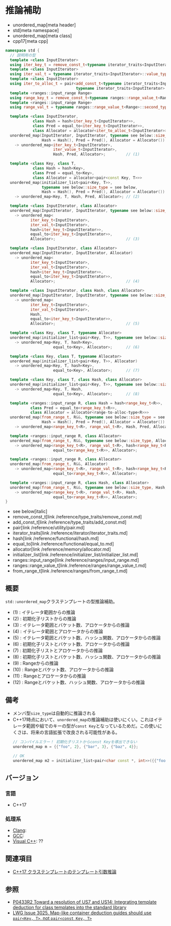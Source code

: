 # 推論補助
* unordered_map[meta header]
* std[meta namespace]
* unordered_map[meta class]
* cpp17[meta cpp]

```cpp
namespace std {
  // 説明用の型
  template <class InputIterator>
  using iter_key_t = remove_const_t<typename iterator_traits<InputIterator>::value_type::first_type>;
  template <class InputIterator>
  using iter_val_t = typename iterator_traits<InputIterator>::value_type::second_type;
  template <class InputIterator>
  using iter_to_alloc_t = pair<add_const_t<typename iterator_traits<InputIterator>::value_type::first_type>,
                               typename iterator_traits<InputIterator>::value_type::second_type>;
  template <ranges::input_range Range>
  using range_key_t = remove_const_t<typename ranges::range_value_t<Range>::first_type>;
  template <ranges::input_range Range>
  using range_val_t = typename ranges::range_value_t<Range>::second_type;

  template <class InputIterator,
            class Hash = hash<iter_key_t<InputIterator>>,
            class Pred = equal_to<iter_key_t<InputIterator>>,
            class Allocator = allocator<iter_to_alloc_t<InputIterator>>>
  unordered_map(InputIterator, InputIterator, typename see below::size_type = see below,
                Hash = Hash(), Pred = Pred(), Allocator = Allocator())
    -> unordered_map<iter_key_t<InputIterator>,
                     iter_value_t<InputIterator>,
                     Hash, Pred, Allocator>;         // (1)

  template <class Key, class T,
            class Hash = hash<Key>,
            class Pred = equal_to<Key>,
            class Allocator = allocator<pair<const Key, T>>>
  unordered_map(initializer_list<pair<Key, T>>,
                typename see below::size_type = see below,
                Hash = Hash(), Pred = Pred(), Allocator = Allocator())
    -> unordered_map<Key, T, Hash, Pred, Allocator>; // (2)

  template <class InputIterator, class Allocator>
  unordered_map(InputIterator, InputIterator, typename see below::size_type, Allocator)
    -> unordered_map<
           iter_key_t<InputIterator>,
           iter_val_t<InputIterator>,
           hash<iter_key_t<InputIterator>>,
           equal_to<iter_key_t<InputIterator>>,
           Allocator>;                               // (3)

  template <class InputIterator, class Allocator>
  unordered_map(InputIterator, InputIterator, Allocator)
    -> unordered_map<
           iter_key_t<InputIterator>,
           iter_val_t<InputIterator>,
           hash<iter_key_t<InputIterator>>,
           equal_to<iter_key_t<InputIterator>>,
           Allocator>;                               // (4)

  template <class InputIterator, class Hash, class Allocator>
  unordered_map(InputIterator, InputIterator, typename see below::size_type, Hash, Allocator)
    -> unordered_map<
           iter_key_t<InputIterator>,
           iter_val_t<InputIterator>,
           Hash,
           equal_to<iter_key_t<InputIterator>>,
           Allocator>;                               // (5)

  template <class Key, class T, typename Allocator>
  unordered_map(initializer_list<pair<Key, T>>, typename see below::size_type, Allocator)
    -> unordered_map<Key, T, hash<Key>,
                     equal_to<Key>, Allocator>;      // (6)

  template <class Key, class T, typename Allocator>
  unordered_map(initializer_list<pair<Key, T>>, Allocator)
    -> unordered_map<Key, T, hash<Key>,
                     equal_to<Key>, Allocator>;      // (7)

  template <class Key, class T, class Hash, class Allocator>
  unordered_map(initializer_list<pair<Key, T>>, typename see below::size_type, Hash, Allocator)
    -> unordered_map<Key, T, Hash,
                     equal_to<Key>, Allocator>;      // (8)

  template <ranges::input_range R, class Hash = hash<range_key_t<R>>,
           class Pred = equal_to<range_key_t<R>>,
           class Allocator = allocator<range-to-alloc-type<R>>>
  unordered_map(from_range_t, R&&, typename see below::size_type = see below,
                Hash = Hash(), Pred = Pred(), Allocator = Allocator())
    -> unordered_map<range_key_t<R>, range_val_t<R>, Hash, Pred, Allocator>; // (9) C++23から

  template <ranges::input_range R, class Allocator>
  unordered_map(from_range_t, R&&, typename see below::size_type, Allocator)
    -> unordered_map<range_key_t<R>, range_val_t<R>, hash<range_key_t<R>>,
                     equal_to<range_key_t<R>>, Allocator>;                   // (10) C++23から

  template <ranges::input_range R, class Allocator>
  unordered_map(from_range_t, R&&, Allocator)
    -> unordered_map<range_key_t<R>, range_val_t<R>, hash<range_key_t<R>>,
                     equal_to<range_key_t<R>>, Allocator>;                   // (11) C++23から

  template <ranges::input_range R, class Hash, class Allocator>
  unordered_map(from_range_t, R&&, typename see below::size_type, Hash, Allocator)
    -> unordered_map<range_key_t<R>, range_val_t<R>, Hash,
                     equal_to<range_key_t<R>>, Allocator>;                   // (12) C++23から
}
```
* see below[italic]
* remove_const_t[link /reference/type_traits/remove_const.md]
* add_const_t[link /reference/type_traits/add_const.md]
* pair[link /reference/utility/pair.md]
* iterator_traits[link /reference/iterator/iterator_traits.md]
* hash[link /reference/functional/hash.md]
* equal_to[link /reference/functional/equal_to.md]
* allocator[link /reference/memory/allocator.md]
* initializer_list[link /reference/initializer_list/initializer_list.md]
* ranges::input_range[link /reference/ranges/input_range.md]
* ranges::range_value_t[link /reference/ranges/range_value_t.md]
* from_range_t[link /reference/ranges/from_range_t.md]

## 概要
`std::unordered_map`クラステンプレートの型推論補助。

- (1) : イテレータ範囲からの推論
- (2) : 初期化子リストからの推論
- (3) : イテレータ範囲とバケット数、アロケータからの推論
- (4) : イテレータ範囲とアロケータからの推論
- (5) : イテレータ範囲とバケット数、ハッシュ関数、アロケータからの推論
- (6) : 初期化子リストとバケット数、アロケータからの推論
- (7) : 初期化子リストとアロケータからの推論
- (8) : 初期化子リストとバケット数、ハッシュ関数、アロケータからの推論
- (9) : Rangeからの推論
- (10) : Rangeとバケット数、アロケータからの推論
- (11) : Rangeとアロケータからの推論
- (12) : Rangeとバケット数、ハッシュ関数、アロケータからの推論


## 備考
- メンバ型`size_type`は自動的に推論される
- C++17時点において、`unordered_map`の推論補助は使いにくい。これはイテレータ範囲や組でのキーの型が`const Key`となっているためだ。この使いにくさは、将来の言語拡張で改良される可能性がある。
    ```cpp
    // コンパイルエラー！ 初期化子リストからconst Keyを導出できない
    unordered_map m = {{"foo", 2}, {"bar", 3}, {"baz", 4}};

    // OK
    unordered_map m2 = initializer_list<pair<char const *, int>>({{"foo", 2}, {"bar", 3}, {"baz", 4}});
    ```


## バージョン
### 言語
- C++17

### 処理系
- [Clang](/implementation.md#clang):
- [GCC](/implementation.md#gcc):
- [Visual C++](/implementation.md#visual_cpp): ??


## 関連項目
- [C++17 クラステンプレートのテンプレート引数推論](/lang/cpp17/type_deduction_for_class_templates.md)


## 参照
- [P0433R2 Toward a resolution of US7 and US14: Integrating template deduction for class templates into the standard library](http://www.open-std.org/jtc1/sc22/wg21/docs/papers/2017/p0433r2.html)
- [LWG Issue 3025. Map-like container deduction guides should use `pair<Key, T>`, not `pair<const Key, T>`](https://wg21.cmeerw.net/lwg/issue3025)
